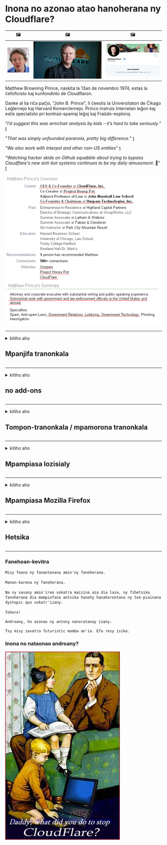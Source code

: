 # Inona no azonao atao hanoherana ny Cloudflare?

| 🖼 | 🖼 | 🖼 |
| --- | --- | --- |
| ![](../image/matthew_prince_teen.jpg) | ![](../image/matthew_prince.jpg) | ![](../image/blockedbymatthewprince.jpg) |


Matthew Browning Prince, naskita la 13an de novembro 1974, estas la ĉefoficisto kaj kunfondinto de Cloudflaron.

Danke al lia riĉa paĉjo, "John B. Prince", li ĉeestis la Universitaton de Ĉikago Leĝlernejo kaj Harvard Komerclernejo.
Princo instruis Interretan leĝon kaj estis specialisto pri kontraŭ-spamaj leĝoj kaj Fraŭdo-esploroj.


"*I’d suggest this was armchair analysis by kids – it’s hard to take seriously.*" [t](https://www.theguardian.com/technology/2015/nov/19/cloudflare-accused-by-anonymous-helping-isis)

"*That was simply unfounded paranoia, pretty big difference.*"  [t](https://twitter.com/xxdesmus/status/992757936123359233)

"*We also work with Interpol and other non-US entities*" [t](https://twitter.com/eastdakota/status/1203028504184360960)

"*Watching hacker skids on Github squabble about trying to bypass Cloudflare's new anti-bot systems continues to be my daily amusement.* 🍿" [t](https://twitter.com/eastdakota/status/1273277839102656515)


![](../image/whoismp.jpg)

---


<details>
<summary>kitiho aho

## Mpanjifa tranonkala
</summary>


- Raha mampiasa Cloudflare ilay tranonkala tianao dia teneno izy ireo tsy hampiasa Cloudflare.
  - Ny fidradradradrana amin'ny media sosialy toy ny Facebook, Reddit, Twitter na Mastodon dia tsy misy mahasamihafa azy. [Ny hetsika dia mafy noho ny tenifototra.](https://twitter.com/phyzonloop/status/1274132092490862594)
  - Miezaha hifandray amin'ny tompona tranokala raha te hanatsara ny tenanao ianao.

[Cloudflare hoy](https://github.com/Eloston/ungoogled-chromium/issues/783):
```
Manoro hevitra anao izahay hanatona ny mpitantana amin'ny serivisy manokana na tranokala izay ifaneraseranao ary mizara ny zavatra niainanao.
```

[Raha tsy mangataka izany ianao dia tsy ho fantatry ny tompona tranonkala mihitsy izany olana izany.](../PEOPLE.md)

![](../image/liberapay.jpg)

[Ohatra mahomby](https://counterpartytalk.org/t/turn-off-cloudflare-on-counterparty-co-plz/164/5).<br>
Manana olana ianao? [Asandrato izao ny feonao.](https://github.com/maraoz/maraoz.github.io/issues/1) Ohatra etsy ambany.

```
Manampy ny sivana ataon'ny orinasa sy ny fanaraha-maso marobe fotsiny ianao.
https://git.sdf.org/deCloudflare/cloudflare-tor/src/branch/master/README.md
```

```
Ny pejin-tranonkalanao dia ao amin'ny zaridaina manokana misy rindrina manokana an'ny CloudFlare.
https://git.sdf.org/deCloudflare/cloudflare-tor/
```

- Makà fotoana kely hamakiana ny tsiambaratelo momba ny tsiambaratelo momba ny tsiambaratelo.
  - raha ao ambadiky ny Cloudflare ny tranonkala na mampiasa serivisy mifandray amin'ny Cloudflare ny tranokala.

Tokony hanazava ny atao hoe "Cloudflare" izany, ary mangataka alalana hizara ny angon-drakitrao amin'i Cloudflare. Ny tsy fanaovana izany dia hiteraka tsy fahatokisana ary tokony hialana ny tranokala voalaza.

[Ohatra iray momba ny fiainana manokana azo ekena eto](https://archive.is/bDlTz) ("Subprocessors" > "Entity Name")

```
Novakiako ny politikanao momba ny tsiambaratelo ary tsy hitako ny teny Cloudflare.
Laviko ny hizara angon-drakitra aminao raha manohy mamelona ny angon-tsaiko amin'ny Cloudflare ianao.
https://git.sdf.org/deCloudflare/cloudflare-tor/
```

Ity dia ohatra iray amin'ny politika manokana izay tsy manana ny teny Cloudflare.
[Liberland Jobs](https://archive.is/daKIr) [privacy policy](https://docsend.com/view/feiwyte):

![](../image/cfwontobey.jpg)

Cloudflare dia manana ny politikany manokana.
[Cloudflare dia tia olona doxxing.](https://www.reddit.com/r/GamerGhazi/comments/2s64fe/be_wary_reporting_to_cloudflare/)

Ity misy ohatra tsara ho an'ny fisoratana anarana amin'ny tranokala.
AFAIK, tranokala zero no manao an'io. Hatoky azy ireo ve ianao?

```
Amin'ny fipihana ny "Midira ho an'ny XYZ", dia manaiky ny fepetra momba ny serivisy sy ny tsiambaratelo izahay.
Manaiky ihany koa ianao hizara ny angon-drakitrao amin'ny Cloudflare ary manaiky ihany koa ny fanambarana tsiambaratelon'ny cloudflare.
Raha mamoaka ny mombamomba anao i Cloudflare na tsy mamela anao hifandray amin'ireo mpizara anay dia tsy anay izany. [*]

[ Hiditra Mpikambana ] [ tsy manaiky aho ]
```
[*] [PEOPLE.md](../PEOPLE.md)


- Miezaha tsy hampiasa ny serivisin'izy ireo. Tadidio fa jeren'ny Cloudflare ianao.
  - ["I'm in your TLS, sniffin' your passworz"](../image/iminurtls.jpg)

- Mikaroha tranokala hafa. Misy safidy hafa sy mpanararaotra amin'ny Internet!

- Mandresy lahatra ny namanao hampiasa Tor isan'andro.
  - Ny tsy fitonona anarana no tokony ho fenitry ny Internet misokatra!
  - [Mariho fa tsy tian'ity tetikasa Tor ity ity tetikasa ity.](../HISTORY.md)

</details>

------

<details>
<summary>kitiho aho

## no add-ons
</summary>

- Raha toa ka Firefox, Tor Browser na Chromium Ungoogled no fitetezana anao dia ampiasao ny iray amin'ireto add-on etsy ambany ireto.
  - Raha te hanampy add-on vaovao hafa ianao dia manontania aloha.


| Anarana | Developer | MANAMPY | Afaka manakana | Tsy afaka Mampandre | Chrome |
| -------- | -------- | -------- | -------- | -------- | -------- |
| [Bloku Cloudflaron MITM-Atakon](../subfiles/about.bcma.md) | #Addon | [ ? ](README.md) | **ENY**     | **ENY**     |  **ENY** |
| [Ĉu ligoj estas vundeblaj al MITM-atako?](../subfiles/about.ismm.md) | #Addon | [ ? ](README.md) | tsy misy     | **ENY**     |  **ENY** |
| [Ĉu ĉi tiuj ligoj blokos Tor-uzanton?](../subfiles/about.isat.md) | #Addon | [ ? ](README.md) | tsy misy     | **ENY**     |  **ENY** |
| [Block Cloudflare MITM Attack](https://trac.torproject.org/projects/tor/attachment/ticket/24351/block_cloudflare_mitm_attack-1.0.14.1-an%2Bfx.xpi)<br>[**DELETED BY TOR PROJECT**](../HISTORY.md) | nullius | [ ? ](tool/block_cloudflare_mitm_fx), [Link](README.md) | **ENY**     | **ENY**     |  tsy misy |
| [TPRB](http://34ahehcli3epmhbu2wbl6kw6zdfl74iyc4vg3ja4xwhhst332z3knkyd.onion/) | Sw | [ ? ](http://34ahehcli3epmhbu2wbl6kw6zdfl74iyc4vg3ja4xwhhst332z3knkyd.onion/) | **ENY**     | **ENY**     |  tsy misy |
| [Detect Cloudflare](https://addons.mozilla.org/en-US/firefox/addon/detect-cloudflare/) | Frank Otto | [ ? ](https://github.com/traktofon/cf-detect) | tsy misy     | **ENY**     |  tsy misy |
| [True Sight](https://addons.mozilla.org/en-US/firefox/addon/detect-cloudflare-plus/) | claustromaniac | [ ? ](https://github.com/claustromaniac/detect-cloudflare-plus) | tsy misy     | **ENY**     |  tsy misy |
| [Which Cloudflare datacenter am I visiting?](https://addons.mozilla.org/en-US/firefox/addon/cf-pop/) | 依云 | [ ? ](https://github.com/lilydjwg/cf-pop) | tsy misy     | **ENY**     |  tsy misy |


- "Decentraleyes" dia afaka mampiato ny fifandraisana amin'i "CDNJS (Cloudflare)".
  - Manakana ny fangatahana betsaka tsy hahatratra tamba-jotra izany, ary manompo ireo rakitra eo an-toerana hitazonana ny vohikala tsy ho tapaka.
  - Namaly ilay developer: "[very concerning indeed](https://github.com/Synzvato/decentraleyes/issues/236#issuecomment-352049501)", "[widespread usage severely centralizes the web](https://github.com/Synzvato/decentraleyes/issues/251#issuecomment-366752049)"

- [Azonao atao ihany koa ny manala na tsy matoky ny fanamarinana Cloudflare amin'ny Certificate Authority (CA) anao.](https://www.ssl.com/how-to/remove-root-certificate-firefox/)

</details>

------

<details>
<summary>kitiho aho

## Tompon-tranonkala / mpamorona tranonkala
</summary>


![](../image/word_cloudflarefree.jpg)

- Aza mampiasa vahaolana Cloudflare, Period.
  - Afaka manao tsara kokoa noho izany ianao, marina? [Ity ny fomba hanesorana ny famandrihana Cloudflare, drafitra, domains, na kaonty.](https://support.cloudflare.com/hc/en-us/articles/200167776-Removing-subscriptions-plans-domains-or-accounts)

| 🖼 | 🖼 |
| --- | --- |
| ![](../image/htmlalertcloudflare.jpg) | ![](../image/htmlalertcloudflare2.jpg) |

- Te hanana mpanjifa bebe kokoa? Fantatrao izay hatao. Ny tondro dia "ambony andalana".
  - [Salama, ianao no nanoratra hoe "Raisinay am-pahatsorana ny fiainanao manokana" fa nahazo "Error 403 Proka tsy fantatra anarana tsy voarara" aho.](https://it.slashdot.org/story/19/02/19/0033255/stop-saying-we-take-your-privacy-and-security-seriously) Fa maninona no sakananao ny Tor na VPN? [Ary maninona no manakana ny mailaka vonjimaika ianao?](http://523kpawzkarw3j6afz2elxfs4h3hfclomkcmbjs6kaimo4lokympi6yd.onion/)

![](../image/anonexist.jpg)

- Ny fampiasana Cloudflare dia hampitombo ny fahatapahana. Tsy afaka miditra amin'ny tranonkalanao ireo mpitsidika raha maty ny mpizara anao na maty i Cloudflare.
  - [Tena noheverinao fa tsy nidina mihitsy i Cloudflare?](https://www.ibtimes.com/cloudflare-down-not-working-sites-producing-504-gateway-timeout-errors-2618008) [Another](https://twitter.com/Jedduff/status/1097875615997399040) [sample](https://twitter.com/search?f=tweets&vertical=default&q=Cloudflare%20is%20having%20problems). [Need more](../PEOPLE.md)?

![](../image/cloudflareinternalerror.jpg)

- Ny fampiasana Cloudflare hanome proxy ny "serivisy API" anao, ny "lozisialy fanavaozana lozisialy" na "feed RSS" dia hanimba ny mpanjifanao. Nisy mpanjifa niantso anao ary nilaza hoe "Tsy afaka mampiasa ny API-nao intsony aho", ary tsy fantatrao izay mitranga. Cloudflare dia afaka manakana mangingina ny mpanjifanao. Mihevitra ve ianao fa tsy maninona?
  - Betsaka ny mpanjifa mpamaky RSS sy serivisy mpamaky RSS an-tserasera. Fa maninona ianao no mamoaka feed RSS raha tsy avelanao hisoratra anarana ny olona?

![](../image/rssfeedovercf.jpg)

- Mila fanamarinana HTTPS ve ianao? Ampiasao ny "Let's Encrypt" na hividy izany amin'ny orinasa CA fotsiny.

- Mila mpizara DNS ve ianao? Tsy afaka manangana mpizara anao manokana? Ahoana ny amin'izy ireo: [Hurricane Electric Free DNS](https://dns.he.net/), [Dyn.com](https://dyn.com/dns/), [1984 Hosting](https://www.1984hosting.com/), [Afraid.Org (Hamafa ny kaontinao raha mampiasa TOR ianao)](https://freedns.afraid.org/)

- Mitady serivisy fampiantranoana? Maimaimpoana fotsiny? Ahoana ny amin'izy ireo: [Onion Service](http://vww6ybal4bd7szmgncyruucpgfkqahzddi37ktceo3ah7ngmcopnpyyd.onion/en/security/network-security/tor/onionservices-best-practices), [Free Web Hosting Area](https://freewha.com/), [Autistici/Inventati Web Site Hosting](https://www.autinv5q6en4gpf4.onion/services/website), [Github Pages](https://pages.github.com/), [Surge](https://surge.sh/)
  - [Solon'ny Cloudflare](../subfiles/cloudflare-alternatives.md)

- Mampiasa "cloudflare-ipfs.com" ve ianao? [Fantatrao ve fa ratsy ny Cloudflare IPFS?](../PEOPLE.md)

- Mametraha Firewall Application Web toy ny OWASP sy Fail2Ban amin'ny mpizara anao ary ampifanaraho tsara.
  - Tsy vahaolana ny fanakanana ny Tor. Aza saziana ho an'ny mpampiasa ratsy kely fotsiny ny rehetra.

- Ampidiro na sakano ny mpampiasa "Cloudflare Warp" tsy hiditra amin'ny tranonkalanao. Ary omeo antony raha azonao atao.

> Lisitra IP: "[Ny IP an'ny Cloudflare amin'izao fotoana izao](cloudflare_inc/)"

> A: Sakano fotsiny izy ireo

```
server {
...
deny 173.245.48.0/20;
deny 103.21.244.0/22;
deny 103.22.200.0/22;
deny 103.31.4.0/22;
deny 141.101.64.0/18;
deny 108.162.192.0/18;
deny 190.93.240.0/20;
deny 188.114.96.0/20;
deny 197.234.240.0/22;
deny 198.41.128.0/17;
deny 162.158.0.0/15;
deny 104.16.0.0/12;
deny 172.64.0.0/13;
deny 131.0.72.0/22;
deny 2400:cb00::/32;
deny 2606:4700::/32;
deny 2803:f800::/32;
deny 2405:b500::/32;
deny 2405:8100::/32;
deny 2a06:98c0::/29;
deny 2c0f:f248::/32;
...
}
```

> B: Mamily mankany amin'ny pejy fampitandremana

```
http {
...
geo $iscf {
default 0;
173.245.48.0/20 1;
103.21.244.0/22 1;
103.22.200.0/22 1;
103.31.4.0/22 1;
141.101.64.0/18 1;
108.162.192.0/18 1;
190.93.240.0/20 1;
188.114.96.0/20 1;
197.234.240.0/22 1;
198.41.128.0/17 1;
162.158.0.0/15 1;
104.16.0.0/12 1;
172.64.0.0/13 1;
131.0.72.0/22 1;
2400:cb00::/32 1;
2606:4700::/32 1;
2803:f800::/32 1;
2405:b500::/32 1;
2405:8100::/32 1;
2a06:98c0::/29 1;
2c0f:f248::/32 1;
}
...
}

server {
...
if ($iscf) {rewrite ^ https://example.com/cfwsorry.php;}
...
}

<?php
header('HTTP/1.1 406 Not Acceptable');
echo <<<CLOUDFLARED
Thank you for visiting ourwebsite.com!<br />
We are sorry, but we can't serve you because your connection is being intercepted by Cloudflare.<br />
Please read https://git.sdf.org/deCloudflare/cloudflare-tor for more information.<br />
CLOUDFLARED;
die();
```

- Atsangano ny Tor Onion Service na ny insite I2P raha mino fahalalahana ianao ary mandray ireo mpampiasa tsy fantatra anarana.

- Mangataha torohevitra amin'ny mpikirakira tranonkala roa hafa an'ny Clearnet / Tor ary manaova namana tsy fantatra anarana!

</details>

------

<details>
<summary>kitiho aho

## Mpampiasa lozisialy
</summary>


- Discord dia mampiasa CloudFlare. Solony? Manoro hevitra izahay [**Briar** (Android)](https://f-droid.org/en/packages/org.briarproject.briar.android/), [Ricochet (PC)](https://ricochet.im/), [Tox + Tor (Android/PC)](https://tox.chat/download.html)
  - Briar dia mampiditra Tor daemon ka tsy mila mametraka Orbot ianao.
  - Qwtch developer, Open Privacy, nofafana ny tetikasa stop_cloudflare avy amin'ny serivisin'izy ireo git tsy misy fampandrenesana.

- Raha mampiasa Debian GNU / Linux, na derivative rehetra ianao, dia misoratra anarana: [bug #831835](https://bugs.debian.org/cgi-bin/bugreport.cgi?bug=831835). Ary raha azonao atao, ampio ny manamarina ny patch, ary ampio ilay mpihazona anao handray ny fehiny marina raha tokony ekena izany.

- Ampirisiho hatrany ireo mpitety tranonkala ireo.

| Anarana | Developer | MANAMPY | fanehoan-kevitra |
| -------- | -------- | -------- | -------- |
| [Ungoogled-Chromium](https://ungoogled-software.github.io/ungoogled-chromium-binaries/) | Eloston | [ ? ](https://github.com/Eloston/ungoogled-chromium) | PC (Win, Mac, Linux)  _!Tor_ |
| [Bromite](https://www.bromite.org/fdroid) | Bromite | [ ? ](https://github.com/bromite/bromite/issues) | Android  _!Tor_ |
| [Tor Browser](https://www.torproject.org/download/) | Tor Project | [ ? ](https://support.torproject.org/) | PC (Win, Mac, Linux)  _Tor_|
| [Tor Browser Android](https://www.torproject.org/download/) | Tor Project | [ ? ](https://support.torproject.org/) | Android  _Tor_|
| [Onion Browser](https://itunes.apple.com/us/app/onion-browser/id519296448?mt=8) | Mike Tigas | [ ? ](https://github.com/OnionBrowser/OnionBrowser/issues) | Apple iOS  _Tor_|
| [GNU/Icecat](https://www.gnu.org/software/gnuzilla/) | GNU | [ ? ](https://www.gnu.org/software/gnuzilla/) | PC (Linux) |
| [IceCatMobile](https://f-droid.org/en/packages/org.gnu.icecat/) | GNU | [ ? ](https://lists.gnu.org/mailman/listinfo/bug-gnuzilla) | Android |
| [Iridium Browser](https://iridiumbrowser.de/about/) | Iridium | [ ? ](https://github.com/iridium-browser/iridium-browser/) | PC (Win, Mac, Linux, OpenBSD) |


Ny tsiambaratelo rindrambaiko hafa dia tsy tanteraka. Tsy midika izany fa "tonga lafatra" ny mpitety Tor.
Tsy misy azo antoka 100% na 100% tsy miankina amin'ny Internet sy ny teknolojia.

- Tsy te hampiasa Tor? Azonao atao ny mampiasa browser rehetra amin'ny Tor daemon.
  - [Mariho fa tsy tia an'io ny tetikasa Tor.](https://support.torproject.org/tbb/tbb-9/) Ampiasao Tor Browser raha afaka manao izany ianao.
- [Ahoana ny fampiasana Chromium amin'ny Tor](../subfiles/chromium_tor.md)


Andao hiresaka momba ny tsiambaratelon'ny rindrambaiko hafa.

- [Raha tena mila mampiasa Firefox ianao dia safidio ny "Firefox ESR".](https://www.mozilla.org/en-US/firefox/organizations/)
  - [Firefox - Spyware Watchdog](https://spyware.neocities.org/articles/firefox.html)
  - [Lavin'i Firefox ny fahalalahana miteny, mandrara ny fahalalahana miteny](https://web.archive.org/web/20200423010026/https://reclaimthenet.org/firefox-rejects-free-speech-bans-free-speech-commenting-plugin-dissenter-from-its-extensions-gallery/)
  - ["100+ downvotes. Toa ny mangataka orinasa lozisialy hifikitra ... ny rindrambaiko dia be loatra ankehitriny."](https://old.reddit.com/r/firefox/comments/gutdiw/weve_got_work_to_do_the_mozilla_blog/fslbbb6/)
  - [Uh, maninona i Firefox no mampiseho ahy rohy misy tohana ao amin'ny bara URL-ko?](https://www.reddit.com/r/firefox/comments/jybx2w/uh_why_is_firefox_showing_me_sponsored_links_in/)
  - [Mozilla - Devoly tonga nofo](https://digdeeper.neocities.org/ghost/mozilla.html)

- [Aza adino, Mozilla dia mampiasa serivisy Cloudflare.](https://www.robtex.com/dns-lookup/www.mozilla.org) [Mampiasa ny serivisy DNS Cloudflare amin'ny vokatrao koa izy ireo.](https://www.theregister.co.uk/2018/03/21/mozilla_testing_dns_encryption/)

- [Nolavin'i Mozilla tamin'ny fomba ofisialy ity tapakila ity.](https://bugzilla.mozilla.org/show_bug.cgi?id=1426618)

- [Vazivazy ny Firefox Focus.](https://github.com/mozilla-mobile/focus-android/issues/1743) [Nanome toky izy ireo fa hamono ny telemetry saingy novain'izy ireo.](https://github.com/mozilla-mobile/focus-android/issues/4210)

- [PaleMoon / Basilisk developer dia tia an'i Cloudflare.](https://github.com/mozilla-mobile/focus-android/issues/1743#issuecomment-345993097)
  - [Pale Moon's Archive Server nijirika sy nanaparitaka malware nandritra ny 18 volana](https://www.reddit.com/r/privacytoolsIO/comments/cc808y/pale_moons_archive_server_hacked_and_spread/)
  - Halany koa ireo mpampiasa Tor - "[Avelao izy hankahala an'i Tor. Heveriko fa ny ankamaroan'ny tranonkala dia tokony ho fankahalana an'i Tor raha jerena ny antony fanararaotana faran'izay avo.](https://github.com/yacy/yacy_search_server/issues/314#issuecomment-565932097)"

- [Manana olana "telefaona an-trano" mafy ny WaterScript](https://spyware.neocities.org/articles/waterfox.html)

- [Google Chrome dia mpitsikilo.](https://www.gnu.org/proprietary/malware-google.en.html)
  - [Google mombamomba ny hetsika nataonao.](https://spyware.neocities.org/articles/chrome.html)

- [Ny SRWare Iron dia manao fifandraisana an-trano telefaona be loatra.](https://spyware.neocities.org/articles/iron.html) Mifandray amin'ny domains google koa izy io.

- [Mpanara-dia ny lisitra Facebook / Twitter mpanamory fotsy.](https://www.bleepingcomputer.com/news/security/facebook-twitter-trackers-whitelisted-by-brave-browser/)
  - [Ity misy olana bebe kokoa.](https://spyware.neocities.org/articles/brave.html)
  - [binance Affiliate ID](https://twitter.com/cryptonator1337/status/1269594587716374528)

- [Microsoft Edge dia mamela ny Facebook handefa kaody Flash ao ambadiky ny lamosin'ireo mpampiasa.](https://www.zdnet.com/article/microsoft-edge-lets-facebook-run-flash-code-behind-users-backs/)

- [Tsy manaja ny fiainanao manokana i Vivaldi.](https://spyware.neocities.org/articles/vivaldi.html)

- [Haavo mpitsikilo Opera: Avo indrindra](https://spyware.neocities.org/articles/opera.html)

- Apple iOS: [Tsy tokony hampiasa iOS mihitsy ianao, indrindra satria malware izany.](https://www.gnu.org/proprietary/malware-apple.html)

Noho izany dia manoro hevitra ny ambony latabatra ihany izahay. Tsy misy zavatra hafa.

</details>

------

<details>
<summary>kitiho aho

## Mpampiasa Mozilla Firefox
</summary>


- Ny "Firefox Nightly" dia handefa fampahalalana ambaratonga debug ho an'ny mpizara Mozilla nefa tsy misy fomba fialana.
  - [Ny mpizara Mozilla dia miteraka Cloudflare](https://www.digwebinterface.com/?hostnames=www.mozilla.org%0D%0Amozilla.cloudflare-dns.com&type=&ns=resolver&useresolver=8.8.4.4&nameservers=)

- Azo atao ny mandrara ny Firefox hifandray amin'ireo mpizara Mozilla.
  - [Torolàlana ho an'ny politikan'i Mozilla](https://github.com/mozilla/policy-templates/blob/master/README.md)
  - Ataovy ao an-tsaina ity fikafika ity mety hijanona tsy hiasa amin'ny kinova intsony satria Mozilla dia tia manao whitelist ny tenany.
  - Mampiasà firewall sy sivana DNS hanakanana azy ireo tanteraka.

"`/distribution/policies.json`"

>     "WebsiteFilter": {
> 		"Block": [
> 		"*://*.mozilla.com/*",
> 		"*://*.mozilla.net/*",
> 		"*://*.mozilla.org/*",
> 		"*://webcompat.com/*",
> 		"*://*.firefox.com/*",
> 		"*://*.thunderbird.net/*",
> 		"*://*.cloudflare.com/*"
> 		]
>     },


- ~~Tatero ny bug amin'ny tracker mozilla, lazao azy ireo tsy hampiasa Cloudflare.~~ Nisy tatitra momba ny bibikely momba ny bugzilla. Betsaka ny olona no nametraka ny ahiahiny, na izany aza, nafenin'ny admin tamin'ny taona 2018 ilay bibikely.

- Azonao atao ny miala amin'ny DoH ao amin'ny Firefox.
  - [Ovao ny DNS default an'ny firefox](../subfiles/change-firefox-dns.md)

![](../image/firefoxdns.jpg)

- [Raha te hampiasa DNS tsy ISP ianao, dia ampiasao ny serivisy OpenNIC Tier2 DNS na ny serivisy tsy Cloudflare DNS.](https://wiki.opennic.org/start)
![](../image/opennic.jpg)
  - Sakano ny Cloudflare miaraka amin'ny DNS. [Crimeflare DNS](https://dns.crimeflare.eu.org/)

- Azonao atao ny mampiasa Tor ho resolver DNS. [Raha tsy manam-pahaizana Tor ianao dia mametraha fanontaniana eto.](https://tor.stackexchange.com/)

> **Ahoana?**
> 1. Sintomy ny Tor ary apetraho amin'ny solosainao.
> 2. Ampio ity tsipika ity amin'ny fisie "torrc".
> DNSPort 127.0.0.1:53
> 3. Atsaharo ny Tor.
> 4. Apetraho amin'ny "127.0.0.1" ny mpizara DNS an'ny solo-sainao.

</details>

------

<details>
<summary>kitiho aho

## Hetsika
</summary>


- Lazao amin'ny hafa manodidina anao ny loza ateraky ny Cloudflare.

- [Ampio hatsaraina ity tahiry ity.](https://git.sdf.org/deCloudflare/cloudflare-tor).
  - Samy ny lisitra, ny tohan-kevitra manohitra azy ary ny antsipiriany.

- [Raketo an-tsoratra ary ataovy imasom-bahoaka ny zavatra tsy mety ataon'ny Cloudflare (sy ny orinasa mitovy aminy), alao antoka fa voatonona ity tahiry ity rehefa manao izany ianao](https://git.sdf.org/deCloudflare/cloudflare-tor) :)

- Makà olona maro kokoa mampiasa Tor amin'ny alàlan'ny toerana misy anao mba hahafahan'izy ireo miaina ny tranonkala amin'ny fomba fijery ny faritra samihafa eto amin'izao tontolo izao.

- Manomboka vondrona, amin'ny media sosialy sy ny hena, natokana hanafaka an'izao tontolo izao avy amin'ny Cloudflare.

- Raha mety dia ampifandraiso amin'ireto vondrona ireto ao amin'ity tahiry ity - ity dia mety ho toerana handrindrana ny fiaraha-miasa miaraka amin'ny vondrona.

- [Manomboha coop izay afaka manome safidy hafa tsy miankina amin'ny Cloudflare.](../subfiles/cloudflare-alternatives.md)

- Ampahafantaro anay ny fomba hafa azo hanampiana farafaharatsiny mba hiarovan-tena amin'ny sosona Cloudflare.

- Raha mpanjifa Cloudflare ianao dia apetraho ny toe-fiainanao manokana ary andraso izy ireo hanitsakitsaka azy ireo.
  - [Avy eo, ento izy ireo amin'ny fiampangana fanitsakitsahana anti-spam / privacy.](https://twitter.com/thexpaw/status/1108424723233419264)

- Raha any Etazonia ianao ary ny tranokala resahina dia banky na mpitan-kaonty, manandrana mitondra tsindry ara-dalàna ao ambanin'ny lalàna Gramm – Leach – Bliley, na ny lalàna amerikanina manana DIsability ary avereno atoro anay hoe tonga aiza ianao .

- Raha tranokalan'ny governemanta ny tranonkala, manandrama mitondra tsindry ara-dalàna eo ambanin'ny fanitsiana voalohany ny lalàm-panorenana amerikana.

- Raha olom-pirenena eoropeanina ianao dia mifandraisa amin'ny tranokala handefasana ny mombamomba anao ao ambanin'ny General Data Protection Regulation. Raha mandà tsy hanome anao ny mombamomba anao izy ireo dia fandikana ny lalàna izany.

- Ho an'ireo orinasa milaza ho manolotra serivisy ao amin'ny tranonkalany dia andramo ny milaza azy ireo ho "doka diso" amin'ireo fikambanana miaro ny mpanjifa sy BBB. Ireo tranonkala Cloudflare dia tompoin'ny mpizara Cloudflare.

- [Ny ITU dia manome sosokevitra ao amin'ny tontolon-kevitra amerikanina fa ny Cloudflare dia manomboka mihalehibe ka mety hampidinina amin'izy ireo ny lalàna antitrust.](https://www.itu.int/en/ITU-T/Workshops-and-Seminars/20181218/Documents/Geoff_Huston_Presentation.pdf)

- Azo eritreretina fa ny GNU GPL kinova faha-4 dia mety ahitana fepetra tsy manangona ny kaody loharano ao ambadiky ny serivisy toy izany, mitaky ny GPLv4 rehetra sy ny programa taty aoriana izay farafaharatsiny mba ahazoana miditra ny kaody loharano amin'ny alàlan'ny fitaovana tsy manavakavaka ireo mpampiasa Tor.

</details>

------

### Fanehoan-kevitra

```
Misy foana ny fanantenana amin'ny fanoherana.

Manan-karena ny fanoherana.

Na ny sasany amin'ireo vokatra maizina aza dia lasa, ny fihetsika fanoherana dia mampiofana antsika hanohy hanakorontana ny toe-piainana dystopic quo vokatr'izany.

Tohero!
```

```
Androany, ho azonao ny antony nanoratanay izany.
```

```
Tsy misy zavatra futuristic momba an'io. Efa resy isika.
```

### Inona no nataonao androany?


![](../image/stopcf.jpg)
